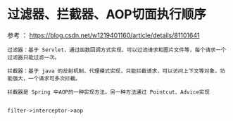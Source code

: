 # 过滤器、拦截器、AOP切面执行顺序

参考 ： https://blog.csdn.net/w1219401160/article/details/81101641



```
过滤器：基于 Servlet，通过函数回调方式实现，可以过滤请求和图片文件等，每个请求一个过滤器只能过滤一次。

拦截器：基于 java 的反射机制，代理模式实现，只能拦截请求，可以访问上下文等对象，功能强大，一个请求可多次拦截。

拦截器是 Spring 中AOP的一种实现方法。另一种方法通过 Pointcut、Advice实现


filter->interceptor->aop
```

